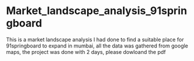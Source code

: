 # Market_landscape_analysis_91springboard
This is a market landscape analysis I had done to find a suitable place for 91springboard to expand in mumbai, all the data was gathered from google maps, the project was done with 2 days, please dowloand the pdf
